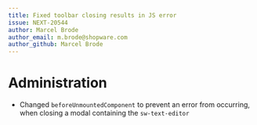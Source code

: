 ```yaml
---
title: Fixed toolbar closing results in JS error
issue: NEXT-20544
author: Marcel Brode
author_email: m.brode@shopware.com
author_github: Marcel Brode
---
```

# Administration
* Changed `beforeUnmountedComponent` to prevent an error from occurring, when closing a modal containing the `sw-text-editor`
